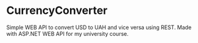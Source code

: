 ﻿# CurrencyConverter

Simple WEB API to convert USD to UAH and vice versa using REST. Made with ASP.NET WEB API for my university course.
